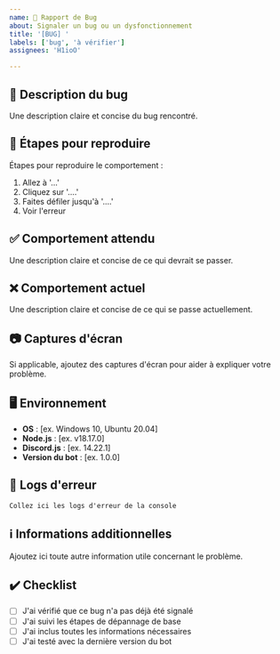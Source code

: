 ```yaml
---
name: 🐛 Rapport de Bug
about: Signaler un bug ou un dysfonctionnement
title: '[BUG] '
labels: ['bug', 'à vérifier']
assignees: 'H1ioO'

---
```


## 🐛 Description du bug
Une description claire et concise du bug rencontré.

## 🔄 Étapes pour reproduire
Étapes pour reproduire le comportement :
1. Allez à '...'
2. Cliquez sur '....'
3. Faites défiler jusqu'à '....'
4. Voir l'erreur

## ✅ Comportement attendu
Une description claire et concise de ce qui devrait se passer.

## ❌ Comportement actuel
Une description claire et concise de ce qui se passe actuellement.

## 📷 Captures d'écran
Si applicable, ajoutez des captures d'écran pour aider à expliquer votre problème.

## 🖥️ Environnement
- **OS** : [ex. Windows 10, Ubuntu 20.04]
- **Node.js** : [ex. v18.17.0]
- **Discord.js** : [ex. 14.22.1]
- **Version du bot** : [ex. 1.0.0]

## 📝 Logs d'erreur
```
Collez ici les logs d'erreur de la console
```

## ℹ️ Informations additionnelles
Ajoutez ici toute autre information utile concernant le problème.

## ✔️ Checklist
- [ ] J'ai vérifié que ce bug n'a pas déjà été signalé
- [ ] J'ai suivi les étapes de dépannage de base
- [ ] J'ai inclus toutes les informations nécessaires
- [ ] J'ai testé avec la dernière version du bot
